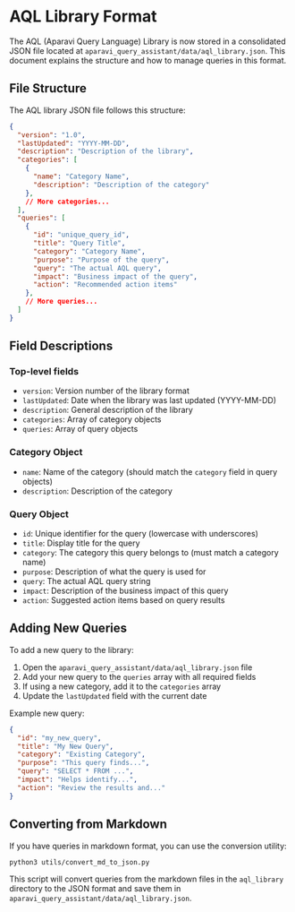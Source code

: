 # AQL Library Format

The AQL (Aparavi Query Language) Library is now stored in a consolidated JSON file located at `aparavi_query_assistant/data/aql_library.json`. This document explains the structure and how to manage queries in this format.

## File Structure

The AQL library JSON file follows this structure:

```json
{
  "version": "1.0",
  "lastUpdated": "YYYY-MM-DD",
  "description": "Description of the library",
  "categories": [
    {
      "name": "Category Name",
      "description": "Description of the category"
    },
    // More categories...
  ],
  "queries": [
    {
      "id": "unique_query_id",
      "title": "Query Title",
      "category": "Category Name",
      "purpose": "Purpose of the query",
      "query": "The actual AQL query",
      "impact": "Business impact of the query",
      "action": "Recommended action items"
    },
    // More queries...
  ]
}
```

## Field Descriptions

### Top-level fields

- `version`: Version number of the library format
- `lastUpdated`: Date when the library was last updated (YYYY-MM-DD)
- `description`: General description of the library
- `categories`: Array of category objects
- `queries`: Array of query objects

### Category Object

- `name`: Name of the category (should match the `category` field in query objects)
- `description`: Description of the category

### Query Object

- `id`: Unique identifier for the query (lowercase with underscores)
- `title`: Display title for the query
- `category`: The category this query belongs to (must match a category name)
- `purpose`: Description of what the query is used for
- `query`: The actual AQL query string
- `impact`: Description of the business impact of this query
- `action`: Suggested action items based on query results

## Adding New Queries

To add a new query to the library:

1. Open the `aparavi_query_assistant/data/aql_library.json` file
2. Add your new query to the `queries` array with all required fields
3. If using a new category, add it to the `categories` array
4. Update the `lastUpdated` field with the current date

Example new query:

```json
{
  "id": "my_new_query",
  "title": "My New Query",
  "category": "Existing Category",
  "purpose": "This query finds...",
  "query": "SELECT * FROM ...",
  "impact": "Helps identify...",
  "action": "Review the results and..."
}
```

## Converting from Markdown

If you have queries in markdown format, you can use the conversion utility:

```bash
python3 utils/convert_md_to_json.py
```

This script will convert queries from the markdown files in the `aql_library` directory to the JSON format and save them in `aparavi_query_assistant/data/aql_library.json`.
